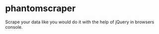 # phantomscraper
Scrape your data like you would do it with the help of jQuery in browsers console.
